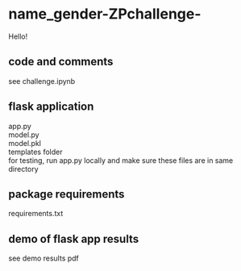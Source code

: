 # name_gender-ZPchallenge-
Hello!

## code and comments
see challenge.ipynb

## flask application
app.py  
model.py  
model.pkl    
templates folder         
for testing, run app.py locally and make sure these files are in same directory 

## package requirements
requirements.txt

## demo of flask app results
see demo results pdf
